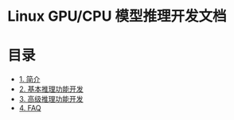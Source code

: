 # Linux GPU/CPU 模型推理开发文档

# 目录

- [1. 简介](#1)
- [2. 基本推理功能开发](#2)
- [3. 高级推理功能开发](#3)
- [4. FAQ](#4)

